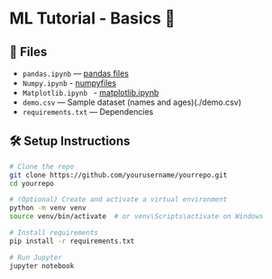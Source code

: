 # ML Tutorial - Basics 🐼

## 📁 Files

- `pandas.ipynb` — [pandas files](./pandas.ipynb)
- `Numpy.ipynb` - [numpyfiles](./Numpy.ipynb)
- `Matplotlib.ipynb ` - [matplotlib.ipynb](./Matplotlib.ipynb)
- `demo.csv` — Sample dataset (names and ages)(./demo.csv)
- `requirements.txt` — Dependencies

## 🛠️ Setup Instructions

```bash
# Clone the repo
git clone https://github.com/yourusername/yourrepo.git
cd yourrepo

# (Optional) Create and activate a virtual environment
python -m venv venv
source venv/bin/activate  # or venv\Scripts\activate on Windows

# Install requirements
pip install -r requirements.txt

# Run Jupyter
jupyter notebook
